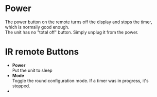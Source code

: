 # Power

The power button on the remote turns off the display and stops the timer, which is normally good enough.  
The unit has no "total off" button. Simply unplug it from the power.

# IR remote Buttons

* **Power**  
Put the unit to sleep
* **Mode**  
Toggle the round configuration mode. If a timer was in progress, it's stopped.
* 
